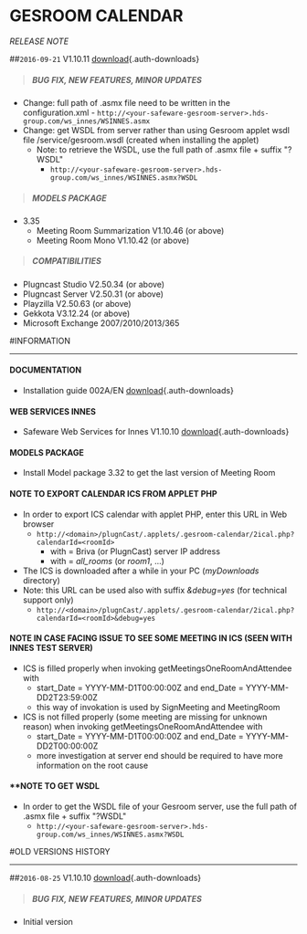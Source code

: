 # GESROOM CALENDAR
*RELEASE NOTE*

##`2016-09-21` V1.10.11 [download](applets/connector-gesroom-V1.10.11/delivery/gesroom-calendar-V1.10.11.saz){.auth-downloads}   
>##### **BUG FIX, NEW FEATURES, MINOR UPDATES**
- Change: full path of .asmx file need to be written in the configuration.xml
		- ```http://<your-safeware-gesroom-server>.hds-group.com/ws_innes/WSINNES.asmx```
- Change: get WSDL from server rather than using Gesroom applet wsdl file /service/gesroom.wsdl (created when installing the applet) 
	- Note: to retrieve the WSDL, use the full path of .asmx file + suffix "?WSDL"
		- ```http://<your-safeware-gesroom-server>.hds-group.com/ws_innes/WSINNES.asmx?WSDL```
>##### **MODELS PACKAGE**
- 3.35
	- Meeting Room Summarization V1.10.46 (or above)
	- Meeting Room Mono V1.10.42 (or above)
>##### **COMPATIBILITIES**
- Plugncast Studio V2.50.34 (or above)
- Plugncast Server V2.50.31 (or above)
- Playzilla V2.50.63 (or above)
- Gekkota V3.12.24 (or above)
- Microsoft Exchange 2007/2010/2013/365

#INFORMATION
***********************************************************************
#### **DOCUMENTATION**  
- Installation guide 002A/EN [download](applets/connector-gesroom-V1.10.10/delivery/gesroom-calendar-user-manual-002A_en.pdf){.auth-downloads}
#### **WEB SERVICES INNES**
- Safeware Web Services for Innes V1.10.10 [download](applets/connector-gesroom-V1.10.10/delivery/WebServicesInnes-V1.10.10.zip){.auth-downloads}
#### **MODELS PACKAGE**
- Install Model package 3.32 to get the last version of Meeting Room        
#### **NOTE TO EXPORT CALENDAR ICS FROM APPLET PHP**
- In order to export ICS calendar with applet PHP, enter this URL in Web browser  
	- ```http://<domain>/plugnCast/.applets/.gesroom-calendar/2ical.php?calendarId=<roomId>```
		- with <domain> = Briva (or PlugnCast) server IP address
		- with <roomId> = *all_rooms* (or *room1*, ...)   
- The ICS is downloaded after a while in your PC (*myDownloads* directory)
- Note: this URL can be used also with suffix *&debug=yes* (for technical support only)
   - ```http://<domain>/plugnCast/.applets/.gesroom-calendar/2ical.php?calendarId=<roomId>&debug=yes```
#### **NOTE IN CASE FACING ISSUE TO SEE SOME MEETING IN ICS (SEEN WITH INNES TEST SERVER)**
- ICS is filled properly when invoking getMeetingsOneRoomAndAttendee with 
	- start_Date = YYYY-MM-D1T00:00:00Z and end_Date = YYYY-MM-DD2T23:59:00Z
	- this way of invokation is used by SignMeeting and MeetingRoom
- ICS is not filled properly (some meeting are missing for unknown reason) when invoking getMeetingsOneRoomAndAttendee with 
	- start_Date = YYYY-MM-D1T00:00:00Z and end_Date = YYYY-MM-DD2T00:00:00Z
	- more investigation at server end should be required to have more information on the root cause
#### **NOTE TO GET WSDL 
- In order to get the WSDL file of your Gesroom server, use the full path of .asmx file + suffix "?WSDL"
	- ```http://<your-safeware-gesroom-server>.hds-group.com/ws_innes/WSINNES.asmx?WSDL``` 

#OLD VERSIONS HISTORY
*********************************************************************************************************

##`2016-08-25` V1.10.10 [download](applets/connector-gesroom-V1.10.10/delivery/gesroom-calendar-V1.10.10.saz){.auth-downloads}   
>##### **BUG FIX, NEW FEATURES, MINOR UPDATES**
- Initial version
